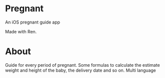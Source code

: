 # Pregnant
An iOS pregnant guide app

Made with Ren.

# About
Guide for every period of pregnant.
Some formulas to calculate the estimate weight and height of the baby, the delivery date and so on.
Multi language
